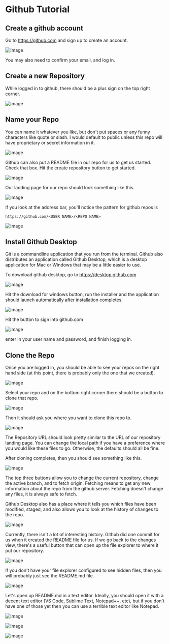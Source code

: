 # Github Tutorial



## Create a github account

Go to https://github.com and sign up to create an account.

![image](https://user-images.githubusercontent.com/2446659/80923822-831cfc80-8d4b-11ea-9ed5-c78f256f42e3.png)

You may also need to confirm your email, and log in.


## Create a new Repository

While logged in to github, there should be a plus sign on the top right corner.

![image](https://user-images.githubusercontent.com/2446659/80923794-5832a880-8d4b-11ea-8d14-6427c96d73f2.png)

## Name your Repo

You can name it whatever you like, but don't put spaces or any funny characters like quote or slash. I would default to public unless this repo will have proprietary or secret information in it. 

![image](https://user-images.githubusercontent.com/2446659/80923912-ec047480-8d4b-11ea-957b-ec0d20838559.png)

Github can also put a README file in our repo for us to get us started. Check that box. Hit the create repository button to get started.

![image](https://user-images.githubusercontent.com/2446659/80924013-6503cc00-8d4c-11ea-8b46-0fd94092e13e.png)

Our landing page for our repo should look something like this.

![image](https://user-images.githubusercontent.com/2446659/80924066-9da3a580-8d4c-11ea-9c83-9de573da9b4f.png)

If you look at the address bar, you'll notice the pattern for github repos is 

`https://github.com/<USER NAME>/<REPO NAME>`

![image](https://user-images.githubusercontent.com/2446659/80924159-09860e00-8d4d-11ea-8985-07dba3d1f62c.png)


## Install Github Desktop

Git is a commandline application that you run from the terminal. Github also distributes an application called Github Desktop, which is a desktop application for Mac or Windows that may be a little easier to use.

To download github desktop, go to https://desktop.github.com

![image](https://user-images.githubusercontent.com/2446659/80924456-a5fce000-8d4e-11ea-87ac-e9f2d22c2cdd.png)

Hit the download for windows button, run the installer and the application should launch automatically after installation completes.

![image](https://user-images.githubusercontent.com/2446659/80924509-03912c80-8d4f-11ea-9f86-11191c4d96d4.png)

Hit the button to sign into github.com

![image](https://user-images.githubusercontent.com/2446659/80924589-608ce280-8d4f-11ea-9cbe-b9b42d95e1e7.png)

enter in your user name and password, and finish logging in.

## Clone the Repo

Once you are logged in, you should be able to see your repos on the right hand side (at this point, there is probably only the one that we created).

![image](https://user-images.githubusercontent.com/2446659/80924650-c7120080-8d4f-11ea-9283-0314b57a8994.png)

Select your repo and on the bottom right corner there should be a button to clone that repo.

![image](https://user-images.githubusercontent.com/2446659/80924708-1b1ce500-8d50-11ea-80c1-b005b0d3934d.png)

Then it should ask you where you want to clone this repo to.

![image](https://user-images.githubusercontent.com/2446659/80924751-6800bb80-8d50-11ea-842e-d22f1171819f.png)

The Repository URL should look pretty similar to the URL of our repository landing page. You can change the local path if you have a preference where you would like these files to go. Otherwise, the defaults should all be fine.

After cloning completes, then you should see something like this.

![image](https://user-images.githubusercontent.com/2446659/80924844-0ee55780-8d51-11ea-9b14-ae07d549966e.png)

The top three buttons allow you to change the current repository, change the active branch, and to fetch origin. Fetching means to get any new information about the repo from the github server. Fetching doesn't change any files, it is always safe to fetch.

Github Desktop also has a place where it tells you which files have been modified, staged, and also allows you to look at the history of changes to the repo.

![image](https://user-images.githubusercontent.com/2446659/80924948-cda17780-8d51-11ea-834d-c1f43e95326a.png)

Currently, there isn't a lot of interesting history. Github did one commit for us when it created the README file for us. If we go back to the changes view, there's a useful button that can open up the file explorer to where it put our repository.

![image](https://user-images.githubusercontent.com/2446659/80925015-19ecb780-8d52-11ea-8062-9a0499ea3745.png)

If you don't have your file explorer configured to see hidden files, then you will probably just see the README.md file.

![image](https://user-images.githubusercontent.com/2446659/80925066-85368980-8d52-11ea-840b-9f5e4f825b02.png)

Let's open up README.md in a text editor. Ideally, you should open it with a decent text editor (VS Code, Sublime Text, Notepad++, etc), but if you don't have one of those yet then you can use a terrible text editor like Notepad.

![image](https://user-images.githubusercontent.com/2446659/80925162-448b4000-8d53-11ea-9c7e-9ebd04987266.png)

![image](https://user-images.githubusercontent.com/2446659/80925094-bca53600-8d52-11ea-8911-00746a6aa608.png)

![image](https://user-images.githubusercontent.com/2446659/80925187-70a6c100-8d53-11ea-9312-634ed539558b.png)
